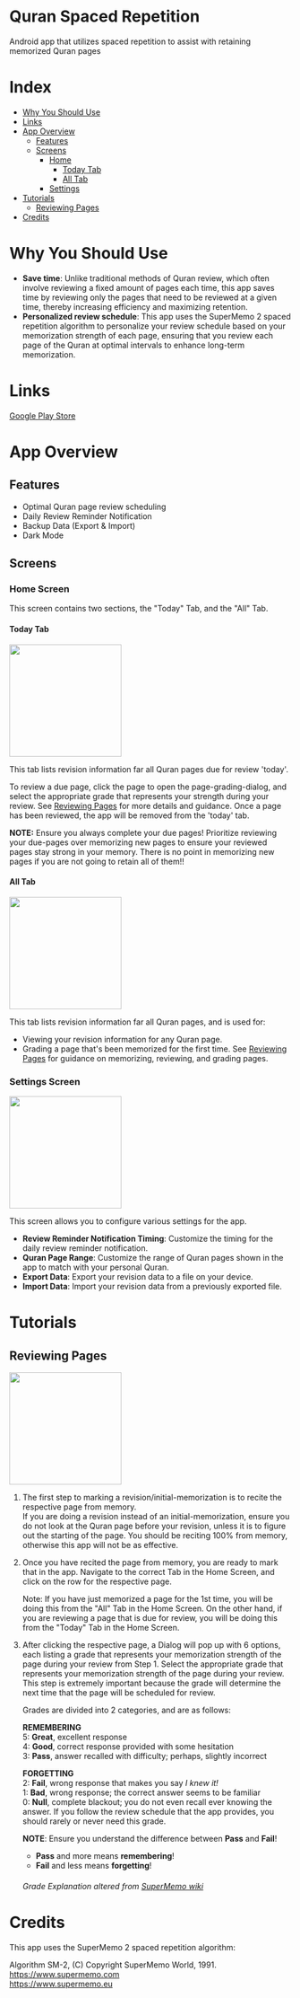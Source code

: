 # Quran Spaced Repetition

Android app that utilizes spaced repetition to assist with retaining memorized Quran pages

# Index

* [Why You Should Use](#why-you-should-use)
* [Links](#links)
* [App Overview](#app-overview)
    * [Features](#features)
    * [Screens](#screens)
        * [Home](#home-screen)
            * [Today Tab](#today-tab)
            * [All Tab](#all-tab)
        * [Settings](#settings-screen)
* [Tutorials](#tutorials)
    * [Reviewing Pages](#reviewing-pages)
* [Credits](#credits)

# Why You Should Use

* **Save time**: Unlike traditional methods of Quran review, which often involve reviewing a fixed
  amount of pages each time, this app saves time by reviewing only the pages that need to be
  reviewed at a given time, thereby increasing efficiency and maximizing retention.
* **Personalized review schedule**: This app uses the SuperMemo 2 spaced repetition algorithm to
  personalize your review schedule based on your memorization strength of each page, ensuring that
  you review each page of the Quran at optimal intervals to enhance long-term memorization.

# Links

[Google Play Store](https://play.google.com/store/apps/details?id=com.github.ahmad_hossain.quranspacedrepetition)

# App Overview

## Features

* Optimal Quran page review scheduling
* Daily Review Reminder Notification
* Backup Data (Export & Import)
* Dark Mode

## Screens

### Home Screen

This screen contains two sections, the "Today" Tab, and the "All" Tab.

#### Today Tab

<img src="screenshots/today_tab.png" width="200"/>

This tab lists revision information far all Quran pages due for review 'today'.

To review a due page, click the page to open the page-grading-dialog, and select the appropriate
grade that represents your strength during your review. See [Reviewing Pages](#reviewing-pages) for
more details and guidance. Once a page has been reviewed, the app will be removed from the 'today'
tab.

**NOTE:** Ensure you always complete your due pages! Prioritize reviewing your due-pages over memorizing new pages to ensure your reviewed pages stay strong in your memory. There is no point in memorizing new pages if you are not going to retain all of them!!

#### All Tab

<img src="screenshots/all_tab.png" width="200"/>

This tab lists revision information far all Quran pages, and is used for:

* Viewing your revision information for any Quran page.
* Grading a page that's been memorized for the first time.
  See [Reviewing Pages](#reviewing-pages) for guidance on memorizing, reviewing, and grading
  pages.

### Settings Screen

<img src="screenshots/settings_screen.png" width="200"/>

This screen allows you to configure various settings for the app.

* **Review Reminder Notification Timing**: Customize the timing for the daily review reminder
  notification.
* **Quran Page Range**: Customize the range of Quran pages shown in the app to match with your
  personal Quran.
* **Export Data**: Export your revision data to a file on your device.
* **Import Data**: Import your revision data from a previously exported file.

# Tutorials

## Reviewing Pages

<img src="screenshots/grade_dialog.png" width="200"/>

1. The first step to marking a revision/initial-memorization is to recite the respective page
   from memory. \
   If you are doing a revision instead of an initial-memorization, ensure you do not
   look at the Quran page before your revision, unless it is to figure out the starting of the page.
   You should be reciting 100% from memory, otherwise this app will not be as effective.

2. Once you have recited the page from memory, you are ready to mark that in the app. Navigate to
   the correct Tab in the Home Screen, and click on the row for the respective page.

   Note: If you have just memorized a page for the 1st time, you will be doing this from the "All"
   Tab in the Home Screen. On the other hand, if you are reviewing a page that is due for review,
   you will be doing this from the "Today" Tab in the Home Screen.

3. After clicking the respective page, a Dialog will pop up with 6 options, each listing a grade
   that represents your memorization strength of the page during your review from Step 1. Select the
   appropriate grade that represents your memorization strength of the page during your review. This
   step is extremely important because the grade will determine the next time that the page will be
   scheduled for review.

   Grades are divided into 2 categories, and are as follows:

   **REMEMBERING** \
   5: **Great**, excellent response \
   4: **Good**, correct response provided with some hesitation \
   3: **Pass**, answer recalled with difficulty; perhaps, slightly incorrect

   **FORGETTING** \
   2: **Fail**, wrong response that makes you say *I knew it!* \
   1: **Bad**, wrong response; the correct answer seems to be familiar \
   0: **Null**, complete blackout; you do not even recall ever knowing the answer. If you follow the
   review schedule that the app provides, you should rarely or never need this grade.

   **NOTE**: Ensure you understand the difference between **Pass** and **Fail**!
    * **Pass** and more means **remembering**!
    * **Fail** and less means **forgetting**!

   ###### Grade Explanation altered from [SuperMemo wiki](https://super-memory.com/help/learn.htm)

# Credits

This app uses the SuperMemo 2 spaced repetition algorithm:

Algorithm SM-2, (C) Copyright SuperMemo World, 1991. \
https://www.supermemo.com \
https://www.supermemo.eu
